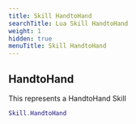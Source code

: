 ```yaml
---
title: Skill HandtoHand
searchTitle: Lua Skill HandtoHand
weight: 1
hidden: true
menuTitle: Skill HandtoHand
---
```

## HandtoHand

This represents a HandtoHand Skill
```lua
Skill.HandtoHand
```